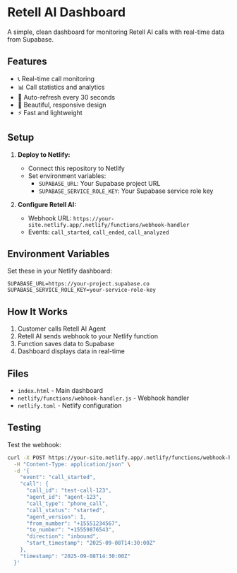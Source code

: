 # Retell AI Dashboard

A simple, clean dashboard for monitoring Retell AI calls with real-time data from Supabase.

## Features

- 📞 Real-time call monitoring
- 📊 Call statistics and analytics
- 🔄 Auto-refresh every 30 seconds
- 🎨 Beautiful, responsive design
- ⚡ Fast and lightweight

## Setup

1. **Deploy to Netlify:**
   - Connect this repository to Netlify
   - Set environment variables:
     - `SUPABASE_URL`: Your Supabase project URL
     - `SUPABASE_SERVICE_ROLE_KEY`: Your Supabase service role key

2. **Configure Retell AI:**
   - Webhook URL: `https://your-site.netlify.app/.netlify/functions/webhook-handler`
   - Events: `call_started`, `call_ended`, `call_analyzed`

## Environment Variables

Set these in your Netlify dashboard:

```
SUPABASE_URL=https://your-project.supabase.co
SUPABASE_SERVICE_ROLE_KEY=your-service-role-key
```

## How It Works

1. Customer calls Retell AI Agent
2. Retell AI sends webhook to your Netlify function
3. Function saves data to Supabase
4. Dashboard displays data in real-time

## Files

- `index.html` - Main dashboard
- `netlify/functions/webhook-handler.js` - Webhook handler
- `netlify.toml` - Netlify configuration

## Testing

Test the webhook:
```bash
curl -X POST https://your-site.netlify.app/.netlify/functions/webhook-handler \
  -H "Content-Type: application/json" \
  -d '{
    "event": "call_started",
    "call": {
      "call_id": "test-call-123",
      "agent_id": "agent-123",
      "call_type": "phone_call",
      "call_status": "started",
      "agent_version": 1,
      "from_number": "+15551234567",
      "to_number": "+15559876543",
      "direction": "inbound",
      "start_timestamp": "2025-09-08T14:30:00Z"
    },
    "timestamp": "2025-09-08T14:30:00Z"
  }'
```
